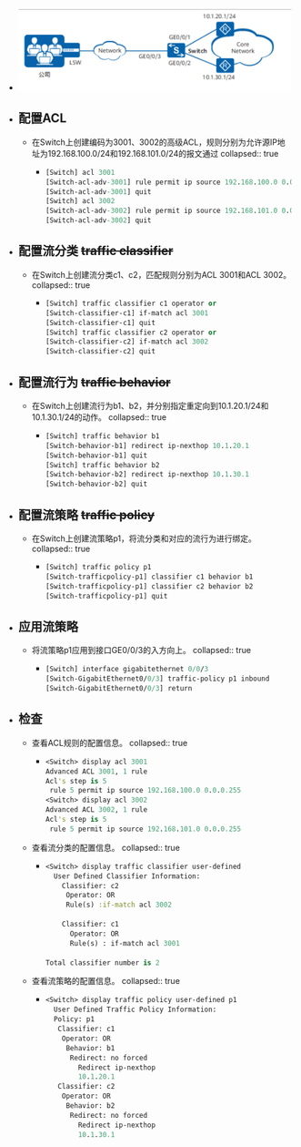 - ![image.png](../assets/image_1690869967658_0.png)
- ## 配置ACL
	- 在Switch上创建编码为3001、3002的高级ACL，规则分别为允许源IP地址为192.168.100.0/24和192.168.101.0/24的报文通过
	  collapsed:: true
		- ```clojure
		  [Switch] acl 3001
		  [Switch-acl-adv-3001] rule permit ip source 192.168.100.0 0.0.0.255
		  [Switch-acl-adv-3001] quit
		  [Switch] acl 3002
		  [Switch-acl-adv-3002] rule permit ip source 192.168.101.0 0.0.0.255
		  [Switch-acl-adv-3002] quit
		  ```
- ## 配置流分类 ~~traffic classifier~~
	- 在Switch上创建流分类c1、c2，匹配规则分别为ACL 3001和ACL 3002。
	  collapsed:: true
		- ```clojure
		  [Switch] traffic classifier c1 operator or
		  [Switch-classifier-c1] if-match acl 3001
		  [Switch-classifier-c1] quit
		  [Switch] traffic classifier c2 operator or
		  [Switch-classifier-c2] if-match acl 3002
		  [Switch-classifier-c2] quit
		  ```
- ## 配置流行为 ~~traffic behavior~~
	- 在Switch上创建流行为b1、b2，并分别指定重定向到10.1.20.1/24和10.1.30.1/24的动作。
	  collapsed:: true
		- ```clojure
		  [Switch] traffic behavior b1
		  [Switch-behavior-b1] redirect ip-nexthop 10.1.20.1
		  [Switch-behavior-b1] quit
		  [Switch] traffic behavior b2
		  [Switch-behavior-b2] redirect ip-nexthop 10.1.30.1
		  [Switch-behavior-b2] quit
		  ```
- ## 配置流策略 ~~traffic policy~~
	- 在Switch上创建流策略p1，将流分类和对应的流行为进行绑定。
	  collapsed:: true
		- ```clojure
		  [Switch] traffic policy p1
		  [Switch-trafficpolicy-p1] classifier c1 behavior b1
		  [Switch-trafficpolicy-p1] classifier c2 behavior b2
		  [Switch-trafficpolicy-p1] quit
		  ```
- ## 应用流策略
	- 将流策略p1应用到接口GE0/0/3的入方向上。
	  collapsed:: true
		- ```clojure
		  [Switch] interface gigabitethernet 0/0/3
		  [Switch-GigabitEthernet0/0/3] traffic-policy p1 inbound
		  [Switch-GigabitEthernet0/0/3] return
		  ```
- ## 检查
	- 查看ACL规则的配置信息。
	  collapsed:: true
		- ```clojure
		  <Switch> display acl 3001
		  Advanced ACL 3001, 1 rule
		  Acl's step is 5
		   rule 5 permit ip source 192.168.100.0 0.0.0.255
		  <Switch> display acl 3002
		  Advanced ACL 3002, 1 rule
		  Acl's step is 5
		   rule 5 permit ip source 192.168.101.0 0.0.0.255
		  ```
	- 查看流分类的配置信息。
	  collapsed:: true
		- ```clojure
		  <Switch> display traffic classifier user-defined
		    User Defined Classifier Information:
		      Classifier: c2
		       Operator: OR
		       Rule(s) :if-match acl 3002
		          
		      Classifier: c1
		        Operator: OR
		        Rule(s) : if-match acl 3001
		  
		  Total classifier number is 2   
		  ```
	- 查看流策略的配置信息。
	  collapsed:: true
		- ```clojure
		  <Switch> display traffic policy user-defined p1
		    User Defined Traffic Policy Information:
		    Policy: p1
		     Classifier: c1
		      Operator: OR
		       Behavior: b1
		        Redirect: no forced
		          Redirect ip-nexthop
		          10.1.20.1
		     Classifier: c2
		      Operator: OR
		       Behavior: b2
		        Redirect: no forced
		          Redirect ip-nexthop
		          10.1.30.1
		  ```